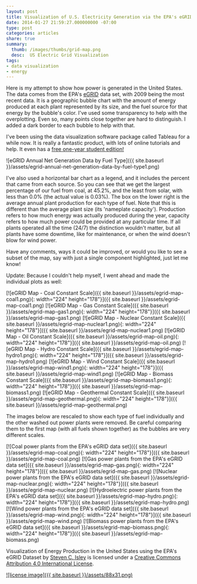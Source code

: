 ```yaml
---
layout: post
title: Visualization of U.S. Electricity Generation via the EPA's eGRID Dataset
date: 2014-01-27 21:59:27.000000000 -07:00
type: post
categories: articles
share: true
summary:
  thumb: /images/thumbs/grid-map.png
  desc:  US Electric Grid Visualization
tags:
- data visualization
- energy
---
```


Here is my attempt to show how power is generated in the United States. The data comes from the EPA's [eGRID](http://www.epa.gov/cleanenergy/energy-resources/egrid/index.html) data set, with 2009 being the most recent data. It is a geographic bubble chart with the amount of energy produced at each plant represented by its size, and the fuel source for that energy by the bubble's color. I've used some transparency to help with the overplotting. Even so, many points close together are hard to distinguish. I added a dark border to each bubble to help with that.  

I've been using the data visualization software package called Tableau for a while now. It is really a fantastic product, with lots of online tutorials and help. It even has a [free one-year student edition!](http://www.tableausoftware.com/academic/students) 

![eGRID Annual Net Generation Data by Fuel Type]({{ site.baseurl }}/assets/egrid-annual-net-generation-data-by-fuel-type1.png)

I've also used a horizontal bar chart as a legend, and it includes the percent that came from each source. So you can see that we get the largest percentage of our fuel from coal, at 45.2%, and the least from solar, with less than 0.0% (the actual value is 0.03%). The box on the lower right is the average annual plant production for each type of fuel. Note that this is different than the average plant size (its 'nameplate capacity'). Production refers to how much energy was actually produced during the year, capacity refers to how much power could be provided at any particular time. If all plants operated all the time (24/7) the distinction wouldn't matter, but all plants have some downtime, like for maintenance, or when the wind doesn't blow for wind power.

Have any comments, ways it could be improved, or would you like to see a subset of the map, say with just a single component highlighted, just let me know!

Update: Because I couldn't help myself, I went ahead and made the individual plots as well:

[![eGRID Map - Coal Constant Scale]({{ site.baseurl }}/assets/egrid-map-coal1.png){: width="224" height="178"}]({{ site.baseurl }}/assets/egrid-map-coal1.png)
[![eGRID Map - Gas Constant Scale]({{ site.baseurl }}/assets/egrid-map-gas1.png){: width="224" height="178"}]({{ site.baseurl }}/assets/egrid-map-gas1.png)
[![eGRID Map - Nuclear Constant Scale]({{ site.baseurl }}/assets/egrid-map-nuclear1.png){: width="224" height="178"}]({{ site.baseurl }}/assets/egrid-map-nuclear1.png)
[![eGRID Map - Oil Constant Scale]({{ site.baseurl }}/assets/egrid-map-oil.png){: width="224" height="178"}]({{ site.baseurl }}/assets/egrid-map-oil.png)
[![eGRID Map - Hydro Constant Scale]({{ site.baseurl }}/assets/egrid-map-hydro1.png){: width="224" height="178"}]({{ site.baseurl }}/assets/egrid-map-hydro1.png)
[![eGRID Map - Wind Constant Scale]({{ site.baseurl }}/assets/egrid-map-wind1.png){: width="224" height="178"}]({{ site.baseurl }}/assets/egrid-map-wind1.png)
[![eGRID Map - Biomass Constant Scale]({{ site.baseurl }}/assets/egrid-map-biomass1.png){: width="224" height="178"}]({{ site.baseurl }}/assets/egrid-map-biomass1.png)
[![eGRID Map - Geothermal Constant Scale]({{ site.baseurl }}/assets/egrid-map-geothermal.png){: width="224" height="178"}]({{ site.baseurl }}/assets/egrid-map-geothermal.png)

The images below are rescaled to show each type of fuel individually and the other washed out power plants were removed. Be careful comparing them to the first map (with all fuels shown together) as the bubbles are very different scales.

[![Coal power plants from the EPA's eGRID data set]({{ site.baseurl }}/assets/egrid-map-coal.png){: width="224" height="178"}]({{ site.baseurl }}/assets/egrid-map-coal.png)
[![Gas power plants from the EPA's eGRID data set]({{ site.baseurl }}/assets/egrid-map-gas.png){: width="224" height="178"}]({{ site.baseurl }}/assets/egrid-map-gas.png)
[![Nuclear power plants from the EPA's eGRID data set]({{ site.baseurl }}/assets/egrid-map-nuclear.png){: width="224" height="178"}]({{ site.baseurl }}/assets/egrid-map-nuclear.png)
[![Hydroelectric power plants from the EPA's eGRID data set]({{ site.baseurl }}/assets/egrid-map-hydro.png){: 
width="224" height="178"}]({{ site.baseurl }}/assets/egrid-map-hydro.png)
[![Wind power plants from the EPA's eGRID data set]({{ site.baseurl }}/assets/egrid-map-wind.png){: width="224" height="178"}]({{ site.baseurl }}/assets/egrid-map-wind.png)
[![Biomass power plants from the EPA's eGRID data set]({{ site.baseurl }}/assets/egrid-map-biomass.png){: width="224" height="178"}]({{ site.baseurl }}/assets/egrid-map-biomass.png)

<span>Visualization of Energy Production in the United States using the EPA's eGRID Dataset</span> by <a href="http://steveisley.wordpress.com/2014/01/27/visualization-of-u-s-electricity-generation-via-the-epas-egrid-dataset" rel="cc:attributionURL">Steven C. Isley</a> is licensed under a <a href="http://creativecommons.org/licenses/by/4.0/" rel="license">Creative Commons Attribution 4.0 International License</a>.

[![license image]({{ site.baseurl }}/assets/88x31.png)](http://creativecommons.org/licenses/by/4.0/)